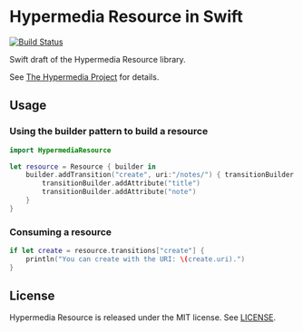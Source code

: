 # Hypermedia Resource in Swift

[![Build Status](http://img.shields.io/travis/the-hypermedia-project/hypermedia-resource-swift/master.svg?style=flat)](https://travis-ci.org/the-hypermedia-project/hypermedia-resource-swift)

Swift draft of the Hypermedia Resource library.

See [The Hypermedia Project](https://github.com/the-hypermedia-project/charter) for details.

## Usage

### Using the builder pattern to build a resource

```swift
import HypermediaResource

let resource = Resource { builder in
    builder.addTransition("create", uri:"/notes/") { transitionBuilder in
        transitionBuilder.addAttribute("title")
        transitionBuilder.addAttribute("note")
    }
}
```

### Consuming a resource

```swift
if let create = resource.transitions["create"] {
    println("You can create with the URI: \(create.uri).")
}
```

## License

Hypermedia Resource is released under the MIT license. See [LICENSE](LICENSE).
